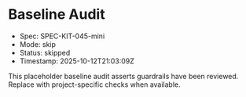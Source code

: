 # Baseline Audit

- Spec: SPEC-KIT-045-mini
- Mode: skip
- Status: skipped
- Timestamp: 2025-10-12T21:03:09Z

This placeholder baseline audit asserts guardrails have been reviewed. Replace with project-specific checks when available.
